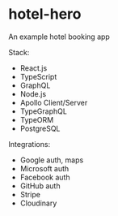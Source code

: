 # hotel-hero

An example hotel booking app

Stack:

-   React.js
-   TypeScript
-   GraphQL
-   Node.js
-   Apollo Client/Server
-   TypeGraphQL
-   TypeORM
-   PostgreSQL

Integrations:

-   Google auth, maps
-   Microsoft auth
-   Facebook auth
-   GitHub auth
-   Stripe
-   Cloudinary
